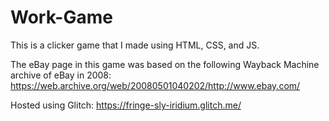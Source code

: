 # Work-Game
This is a clicker game that I made using HTML, CSS, and JS.

The eBay page in this game was based on the following Wayback Machine archive of eBay in 2008: https://web.archive.org/web/20080501040202/http://www.ebay.com/

Hosted using Glitch:
https://fringe-sly-iridium.glitch.me/
